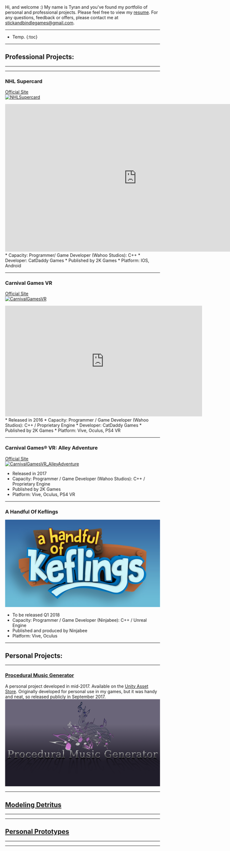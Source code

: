 Hi, and welcome :) My name is Tyran and you've found my portfolio of personal and professional projects. Please feel free to view my [resume](https://docs.google.com/document/d/1Vr_EDlRJShelAtfjWKWuWyGbRXdOtUaGFv_42nLTJS0/edit?usp=sharing). For any questions, feedback or offers, please contact me at stickandbindlegames@gmail.com. 

----

* Temp.
{:toc}
----
## **Professional Projects:**  
----
----
### NHL Supercard  
[Official Site](https://www.2k.com/games/nhl-supercard)  
[![NHLSupercard](https://api.2k.com/images/1505)](https://www.2k.com/games/nhl-supercard) 
<iframe width="854" height="480" src="https://www.youtube.com/embed/MLHCtYs-UzA" frameborder="0" gesture="media" allow="encrypted-media" allowfullscreen></iframe>
* Capacity: Programmer/ Game Developer (Wahoo Studios): C++  
* Developer: CatDaddy Games  
* Published by 2K Games  
* Platform: IOS, Android  

----

### Carnival Games VR
[Official Site](http://store.steampowered.com/app/458920/Carnival_Games_VR/)  
[![CarnivalGamesVR](http://cdn.edgecast.steamstatic.com/steam/apps/458920/header.jpg?t=1510682744)](http://store.steampowered.com/app/458920/Carnival_Games_VR/)  
<iframe width="641" height="360" src="https://www.youtube.com/embed/yk5VnRRy4CA" frameborder="0" gesture="media" allow="encrypted-media" allowfullscreen></iframe>  
* Released in 2016  
* Capacity: Programmer / Game Developer (Wahoo Studios): C++ / Proprietary Engine
* Developer: CatDaddy Games  
* Published by 2K Games  
* Platform: Vive, Oculus, PS4 VR  

----

### Carnival Games® VR: Alley Adventure
[Official Site](http://store.steampowered.com/app/631690/Carnival_Games_VR_Alley_Adventure/)  
[![CarnivalGamesVR_AlleyAdventure](http://cdn.edgecast.steamstatic.com/steam/apps/631690/header.jpg?t=1510685142)](http://store.steampowered.com/app/631690/Carnival_Games_VR_Alley_Adventure/)
* Released in 2017  
* Capacity: Programmer / Game Developer (Wahoo Studios): C++ / Proprietary Engine
* Published by 2K Games  
* Platform: Vive, Oculus, PS4 VR  

****

### A Handful Of Keflings
![KeflingLogo](https://raw.githubusercontent.com/StickAndBindleGames/stickandbindlegames.github.io/master/Images/AHoK_logo_med.jpg)
* To be released Q1 2018  
* Capacity: Programmer / Game Developer (Ninjabee): C++ / Unreal Engine  
* Published and produced by Ninjabee  
* Platform: Vive, Oculus  

----
## **Personal Projects:**  
----
### [Procedural Music Generator](https://stickandbindlegames.github.io/ProceduralMusicPlayer_Win/)  
A personal project developed in mid-2017. Available on the [Unity Asset Store](https://www.assetstore.unity3d.com/en/#!/content/99791). Originally developed for personal use in my games, but it was handy and neat, so released publicly in September 2017.
[![Logo](https://raw.githubusercontent.com/StickAndBindleGames/stickandbindlegames.github.io/master/Images/%20Logo.png)](https://stickandbindlegames.github.io/ProceduralMusicPlayer_Win/)  
 
----
## [Modeling Detritus](https://stickandbindlegames.github.io/Modeling/)
----
----
## [Personal Prototypes](https://stickandbindlegames.github.io/Prototypes/)
----
----
